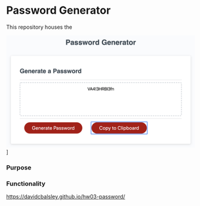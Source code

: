 # Password Generator
This repository houses the 

![Screenshot for password generator](src/images/Password_generator_screenshot.png)]

### Purpose

### Functionality


https://davidcbalsley.github.io/hw03-password/
